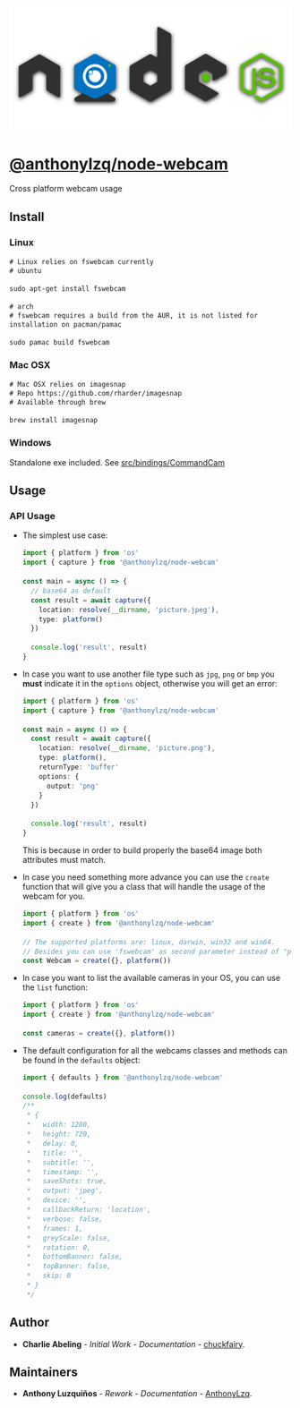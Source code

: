 <div align="center">
  <img src="./static/node-webcam.png" alt="TypeScript Project Generator">
</div>

# [@anthonylzq/node-webcam](https://github.com/AnthonyLzq/node-webcam)
Cross platform webcam usage

## Install

### Linux

```
# Linux relies on fswebcam currently
# ubuntu

sudo apt-get install fswebcam

# arch
# fswebcam requires a build from the AUR, it is not listed for installation on pacman/pamac

sudo pamac build fswebcam
```

### Mac OSX

```
# Mac OSX relies on imagesnap
# Repo https://github.com/rharder/imagesnap
# Available through brew

brew install imagesnap
```

### Windows

Standalone exe included. See [src/bindings/CommandCam](https://github.com/chuckfairy/node-webcam/tree/master/src/bindings/CommandCam)

## Usage

### API Usage

- The simplest use case:

  ```ts
  import { platform } from 'os'
  import { capture } from '@anthonylzq/node-webcam'

  const main = async () => {
    // base64 as default
    const result = await capture({
      location: resolve(__dirname, 'picture.jpeg'),
      type: platform()
    })

    console.log('result', result)
  }
  ```

- In case you want to use another file type such as `jpg`, `png` or `bmp` you **must** indicate it in the `options` object, otherwise you will get an error:

  ```ts
  import { platform } from 'os'
  import { capture } from '@anthonylzq/node-webcam'

  const main = async () => {
    const result = await capture({
      location: resolve(__dirname, 'picture.png'),
      type: platform(),
      returnType: 'buffer'
      options: {
        output: 'png'
      }
    })

    console.log('result', result)
  }
  ```

  This is because in order to build properly the base64 image both attributes must match.

- In case you need something more advance you can use the `create` function that will give you a class that will handle the usage of the webcam for you.

  ```ts
  import { platform } from 'os'
  import { create } from '@anthonylzq/node-webcam'

  // The supported platforms are: linux, darwin, win32 and win64.
  // Besides you can use 'fswebcam' as second parameter instead of "platform()"
  const Webcam = create({}, platform())
  ```

- In case you want to list the available cameras in your OS, you can use the `list` function:

  ```ts
  import { platform } from 'os'
  import { create } from '@anthonylzq/node-webcam'

  const cameras = create({}, platform())
  ```

- The default configuration for all the webcams classes and methods can be found in the `defaults` object:

  ```ts
  import { defaults } from '@anthonylzq/node-webcam'

  console.log(defaults)
  /**
   * {
   *   width: 1280,
   *   height: 720,
   *   delay: 0,
   *   title: '',
   *   subtitle: '',
   *   timestamp: '',
   *   saveShots: true,
   *   output: 'jpeg',
   *   device: '',
   *   callbackReturn: 'location',
   *   verbose: false,
   *   frames: 1,
   *   greyScale: false,
   *   rotation: 0,
   *   bottomBanner: false,
   *   topBanner: false,
   *   skip: 0
   * }
   */
  ```

## Author

- **Charlie Abeling** - _Initial Work_ - _Documentation_ - [chuckfairy](https://github.com/chuckfairy).

## Maintainers

- **Anthony Luzquiños** - _Rework_ - _Documentation_ - [AnthonyLzq](https://github.com/AnthonyLzq).

<!-- ## Contributors

- **Andree Anchi** - _Bug reports_ - [andreewaD](https://github.com/andreewD). -->